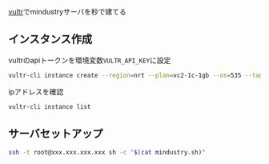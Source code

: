 [vultr](https://www.vultr.com/)でmindustryサーバを秒で建てる

## インスタンス作成

vultrのapiトークンを環境変数`VULTR_API_KEY`に設定

```sh
vultr-cli instance create --region=nrt --plan=vc2-1c-1gb --os=535 --tag=mindustry --ssh-keys=c72976a3-81dc-4a19-b831-3937672d0fdd --notify=true --auto-backup=false --ddos=false
```

ipアドレスを確認

```sh
vultr-cli instance list
```

## サーバセットアップ

```sh
ssh -t root@xxx.xxx.xxx.xxx sh -c "$(cat mindustry.sh)"
```
